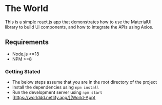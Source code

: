 # The World

This is a simple react.js app that demonstrates how to use the MaterialUI library to build UI components, and how to integrate the APIs using Axios.

## Requirements

- Node.js >=18
- NPM >=8

### Getting Stated

- The below steps assume that you are in the root directory of the project
- Install the dependencies using `npm install`
- Run the development server using `npm start`
- [https://worlddd.netlify.app/](World-App)
